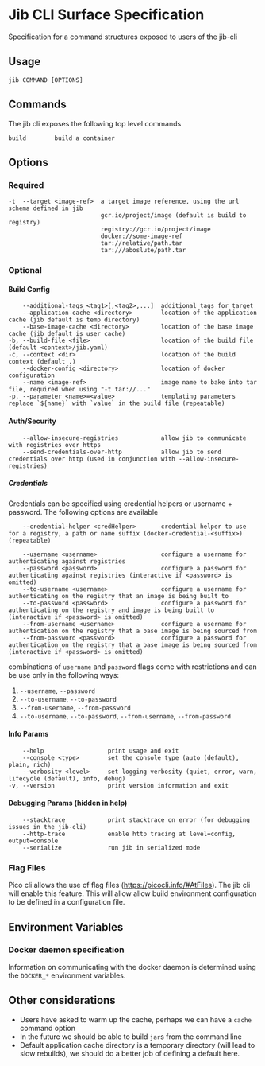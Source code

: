 # Jib CLI Surface Specification

Specification for a command structures exposed to users of the jib-cli

## Usage
`jib COMMAND [OPTIONS]`

## Commands

The jib cli exposes the following top level commands
```
build        build a container
```

## Options

### Required
```
-t  --target <image-ref>  a target image reference, using the url schema defined in jib
                          gcr.io/project/image (default is build to registry)
                          registry://gcr.io/project/image
                          docker://some-image-ref
                          tar://relative/path.tar
                          tar:///aboslute/path.tar
```

### Optional


#### Build Config
```
    --additional-tags <tag1>[,<tag2>,...]  additional tags for target
    --application-cache <directory>        location of the application cache (jib default is temp directory)
    --base-image-cache <directory>         location of the base image cache (jib default is user cache)
-b, --build-file <file>                    location of the build file (default <context>/jib.yaml)
-c, --context <dir>                        location of the build context (default .)
    --docker-config <directory>            location of docker configuration
    --name <image-ref>                     image name to bake into tar file, required when using "-t tar://..." 
-p, --parameter <name>=<value>             templating parameters replace `${name}` with `value` in the build file (repeatable)
```

#### Auth/Security
```
    --allow-insecure-registries            allow jib to communicate with registries over https
    --send-credentials-over-http           allow jib to send credentials over http (used in conjunction with --allow-insecure-registries)
```
##### Credentials

Credentials can be specified using credential helpers or username + password. The following options are available
```
    --credential-helper <credHelper>       credential helper to use for a registry, a path or name suffix (docker-credential-<suffix>) (repeatable)

    --username <username>                  configure a username for authenticating against registries
    --password <password>                  configure a password for authenticating against registries (interactive if <password> is omitted)
    --to-username <username>               configure a username for authenticating on the registry that an image is being built to
    --to-password <password>               configure a password for authenticating on the registry and image is being built to (interactive if <password> is omitted)
    --from-username <username>             configure a username for authentication on the registry that a base image is being sourced from
    --from-password <password>             configure a password for authentication on the registry that a base image is being sourced from (interactive if <password> is omitted)
```
combinations of `username` and `password` flags come with restrictions and can be use only in the following ways:
1. `--username`, `--password`
1. `--to-username`, `--to-password`
1. `--from-username`, `--from-password`
1. `--to-username`, `--to-password`, `--from-username`, `--from-password`


#### Info Params
```
    --help                  print usage and exit
    --console <type>        set the console type (auto (default), plain, rich)
    --verbosity <level>     set logging verbosity (quiet, error, warn, lifecycle (default), info, debug)
-v, --version               print version information and exit
```

#### Debugging Params (hidden in help)
```
    --stacktrace            print stacktrace on error (for debugging issues in the jib-cli)
    --http-trace            enable http tracing at level=config, output=console
    --serialize             run jib in serialized mode
```

### Flag Files

Pico cli allows the use of flag files (https://picocli.info/#AtFiles). The jib cli will enable this feature. This will allow allow build environment configuration to be defined in a configuration file.

## Environment Variables

### Docker daemon specification

Information on communicating with the docker daemon is determined using the `DOCKER_*` environment variables.

## Other considerations

- Users have asked to warm up the cache, perhaps we can have a `cache` command option
- In the future we should be able to build `jar`s from the command line
- Default application cache directory is a temporary directory (will lead to slow rebuilds), we should do a better job of defining a default here.
